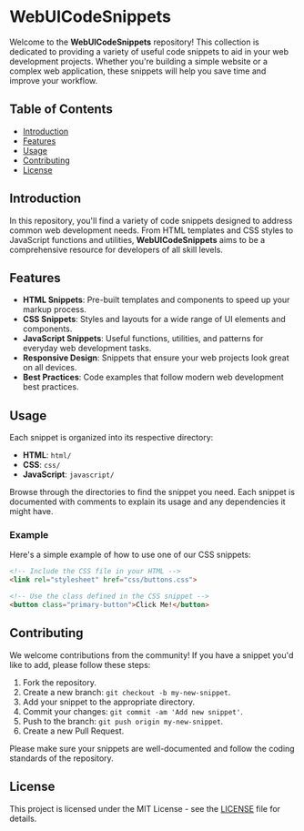 # WebUICodeSnippets

Welcome to the **WebUICodeSnippets** repository! This collection is dedicated to providing a variety of useful code snippets to aid in your web development projects. Whether you're building a simple website or a complex web application, these snippets will help you save time and improve your workflow.

## Table of Contents

- [Introduction](#introduction)
- [Features](#features)
- [Usage](#usage)
- [Contributing](#contributing)
- [License](#license)

## Introduction

In this repository, you'll find a variety of code snippets designed to address common web development needs. From HTML templates and CSS styles to JavaScript functions and utilities, **WebUICodeSnippets** aims to be a comprehensive resource for developers of all skill levels.

## Features

- **HTML Snippets**: Pre-built templates and components to speed up your markup process.
- **CSS Snippets**: Styles and layouts for a wide range of UI elements and components.
- **JavaScript Snippets**: Useful functions, utilities, and patterns for everyday web development tasks.
- **Responsive Design**: Snippets that ensure your web projects look great on all devices.
- **Best Practices**: Code examples that follow modern web development best practices.

## Usage

Each snippet is organized into its respective directory:

- **HTML**: `html/`
- **CSS**: `css/`
- **JavaScript**: `javascript/`

Browse through the directories to find the snippet you need. Each snippet is documented with comments to explain its usage and any dependencies it might have.

### Example

Here's a simple example of how to use one of our CSS snippets:

```html
<!-- Include the CSS file in your HTML -->
<link rel="stylesheet" href="css/buttons.css">

<!-- Use the class defined in the CSS snippet -->
<button class="primary-button">Click Me!</button>
```

## Contributing

We welcome contributions from the community! If you have a snippet you'd like to add, please follow these steps:

1. Fork the repository.
2. Create a new branch: `git checkout -b my-new-snippet`.
3. Add your snippet to the appropriate directory.
4. Commit your changes: `git commit -am 'Add new snippet'`.
5. Push to the branch: `git push origin my-new-snippet`.
6. Create a new Pull Request.

Please make sure your snippets are well-documented and follow the coding standards of the repository.

## License

This project is licensed under the MIT License - see the [LICENSE](LICENSE) file for details.
